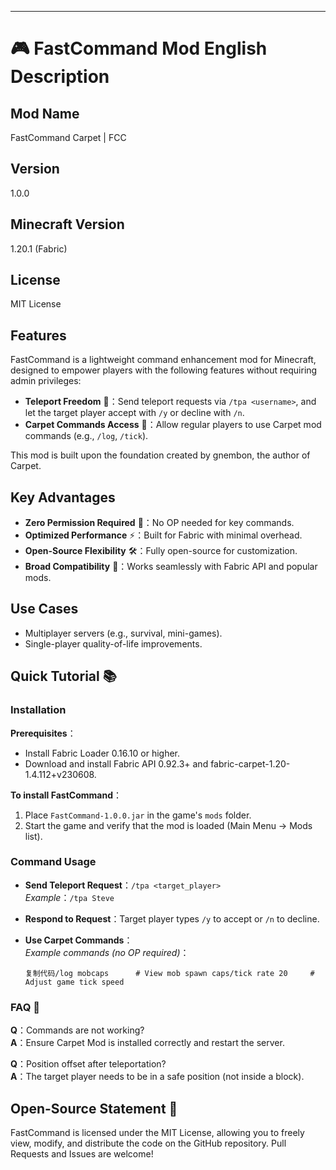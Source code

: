 

---

# 🎮 FastCommand Mod English Description

## Mod Name

FastCommand Carpet | FCC

## Version

1.0.0

## Minecraft Version

1.20.1 (Fabric)

## License

MIT License

## Features

FastCommand is a lightweight command enhancement mod for Minecraft, designed to empower players with the following features without requiring admin privileges:

- **Teleport Freedom** 🚀：Send teleport requests via `/tpa <username>`, and let the target player accept with `/y` or decline with `/n`.
- **Carpet Commands Access** 🔧：Allow regular players to use Carpet mod commands (e.g., `/log`, `/tick`).

This mod is built upon the foundation created by gnembon, the author of Carpet.

## Key Advantages

- **Zero Permission Required** 🚀：No OP needed for key commands.
- **Optimized Performance** ⚡：Built for Fabric with minimal overhead.
- **Open-Source Flexibility** 🛠️：Fully open-source for customization.
- **Broad Compatibility** 🧩：Works seamlessly with Fabric API and popular mods.

## Use Cases

- Multiplayer servers (e.g., survival, mini-games).
- Single-player quality-of-life improvements.

## Quick Tutorial 📚

### Installation

**Prerequisites**：

- Install Fabric Loader 0.16.10 or higher.
- Download and install Fabric API 0.92.3+ and fabric-carpet-1.20-1.4.112+v230608.

**To install FastCommand**：

1. Place `FastCommand-1.0.0.jar` in the game's `mods` folder.
2. Start the game and verify that the mod is loaded (Main Menu → Mods list).

### Command Usage

- **Send Teleport Request**：`/tpa <target_player>`  
    _Example_：`/tpa Steve`
- **Respond to Request**：Target player types `/y` to accept or `/n` to decline.
- **Use Carpet Commands**：  
    _Example commands (no OP required)_：
    
    ```
    复制代码/log mobcaps      # View mob spawn caps/tick rate 20     # Adjust game tick speed
    ```
    

### FAQ 🤔

**Q**：Commands are not working?  
**A**：Ensure Carpet Mod is installed correctly and restart the server.

**Q**：Position offset after teleportation?  
**A**：The target player needs to be in a safe position (not inside a block).

## Open-Source Statement 📜

FastCommand is licensed under the MIT License, allowing you to freely view, modify, and distribute the code on the GitHub repository. Pull Requests and Issues are welcome!
